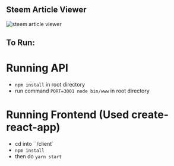 
## Steem Article Viewer
![steem article viewer](https://i.imgur.com/J1Cunfs.png)
## To Run:

# Running API
  * `npm install` in root directory
  * run command `PORT=3001 node bin/www` in root directory

# Running Frontend (Used create-react-app)
   * cd into ``/client`
   * `npm install`
   * then do `yarn start`


